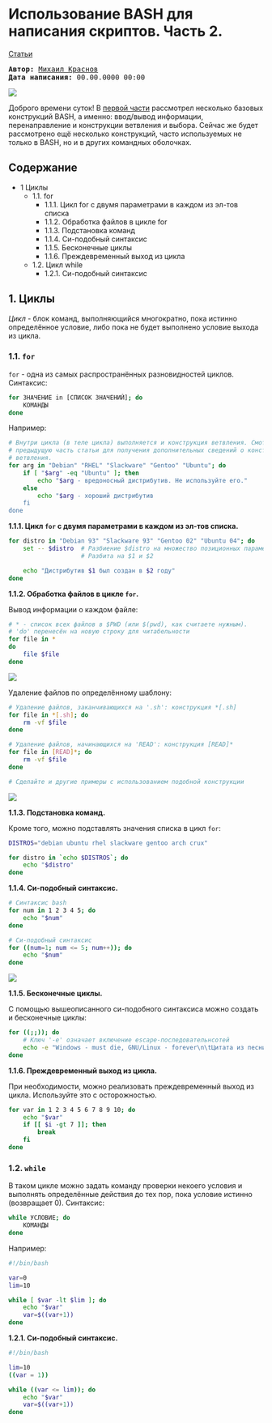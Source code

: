 # Использование BASH для написания скриптов. Часть 2.

[Статьи](../../stats.md)

<pre>
<strong>Автор:</strong> <a href="/LinuxSovet/Group/authors.d/Linuxoid85.html">Михаил Краснов</a>
<strong>Дата написания:</strong> 00.00.0000 00:00
</pre>

![](pic/bash.jpg)

Доброго времени суток! В [первой части](README.md) рассмотрел несколько базовых конструкций BASH, а именно: ввод/вывод информации, перенаправление и конструкции ветвления и выбора. Сейчас же будет рассмотрено ещё несколько конструкций, часто используемых не только в BASH, но и в других командных оболочках.

## Содержание

- 1 Циклы
    - 1.1. for
        - 1.1.1. Цикл for с двумя параметрами в каждом из эл-тов списка
        - 1.1.2. Обработка файлов в цикле for
        - 1.1.3. Подстановка команд
        - 1.1.4. Си-подобный синтаксис
        - 1.1.5. Бесконечные циклы
        - 1.1.6. Преждевременный выход из цикла
    - 1.2. Цикл while
        - 1.2.1. Си-подобный синтаксис

## 1. Циклы

*Цикл* - блок команд, выполняющийся многократно, пока истинно определённое условие, либо пока не будет выполнено условие выхода из цикла.

### 1.1. `for`

`for` - одна из самых распространённых разновидностей циклов. Синтаксис:

```bash
for ЗНАЧЕНИЕ in [СПИСОК ЗНАЧЕНИЙ]; do
    КОМАНДЫ
done
```

Например:

```bash
# Внутри цикла (в теле цикла) выполняется и конструкция ветвления. Смотрите
# предыдущую часть статьи для получения дополнительных сведений о конструкциях
# ветвления.
for arg in "Debian" "RHEL" "Slackware" "Gentoo" "Ubuntu"; do
    if [ "$arg" -eq "Ubuntu" ]; then
        echo "$arg - вредоносный дистрибутив. Не используйте его."
    else
        echo "$arg - хороший дистрибутив
    fi
done
```

**1.1.1. Цикл `for` с двумя параметрами в каждом из эл-тов списка.**

```bash
for distro in "Debian 93" "Slackware 93" "Gentoo 02" "Ubuntu 04"; do
    set -- $distro  # Разбиение $distro на множество позиционных параметров
                    # Разбита на $1 и $2

    echo "Дистрибутив $1 был создан в $2 году"
done
```

**1.1.2. Обработка файлов в цикле `for`.**

Вывод информации о каждом файле:

```bash
# * - список всех файлов в $PWD (или $(pwd), как считаете нужным).
# 'do' перенесён на новую строку для читабельности
for file in *
do
    file $file
done
```

![](pic/main_04.png)

Удаление файлов по определённому шаблону:

```bash
# Удаление файлов, заканчивающихся на '.sh': конструкция *[.sh]
for file in *[.sh]; do
    rm -vf $file
done

# Удаление файлов, начинающихся на 'READ': конструкция [READ]*
for file in [READ]*; do
    rm -vf $file
done

# Сделайте и другие примеры с использованием подобной конструкции
```

![](pic/main_05.png)

**1.1.3. Подстановка команд.**

Кроме того, можно подставлять значения списка в цикл `for`:

```bash
DISTROS="debian ubuntu rhel slackware gentoo arch crux"

for distro in `echo $DISTROS`; do
    echo "$distro"
done
```

**1.1.4. Си-подобный синтаксис.**

```bash
# Синтаксис bash
for num in 1 2 3 4 5; do
    echo "$num"
done

# Си-подобный синтаксис
for ((num=1; num <= 5; num++)); do
    echo "$num"
done
```

![](pic/main_06.png)

**1.1.5. Бесконечные циклы.**

С помощью вышеописанного си-подобного синтаксиса можно создать и бесконечные циклы:

```bash
for ((;;)); do
    # Ключ '-e' означает включение escape-последовательнсотей
    echo -e "Windows - must die, GNU/Linux - forever\n\tЦитата из песни MS-DOS :-)"
done
```

**1.1.6. Преждевременный выход из цикла.**

При необходимости, можно реализовать преждевременный выход из цикла. Используйте это с осторожностью.

```bash
for var in 1 2 3 4 5 6 7 8 9 10; do
    echo "$var"
    if [[ $i -gt 7 ]]; then
        break
    fi
done
```

### 1.2. `while`

В таком цикле можно задать команду проверки некоего условия и выполнять определённые действия до тех пор, пока условие истинно (возвращает 0). Синтаксис:

```bash
while УСЛОВИЕ; do
    КОМАНДЫ
done
```

Например:

```bash
#!/bin/bash

var=0
lim=10

while [ $var -lt $lim ]; do
    echo "$var"
    var=$((var+1))
done
```

**1.2.1. Си-подобный синтаксис.**

```bash
#!/bin/bash

lim=10
((var = 1))

while ((var <= lim)); do
    echo "$var"
    var=$((var+1))
done
```
